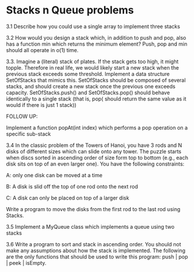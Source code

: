# Stacks n Queue problems

3.1 Describe how you could use a single array to implement three stacks

3.2 How would you design a stack which, in addition to push and pop, also has a function min which returns the minimum element? Push, pop and min should all operate in o(1) time.

3.3. Imagine a (literal) stack of plates. If the stack gets too high, it might topple. Therefore in real life, we would likely start a new stack when the previous stack exceeds some threshold. Implement a data structure SetOfStacks that mimics this. SetOfStacks should be composed of several stacks, and should create a new stack once the previous one exceeds capacity. SetOfStacks.push() and SetOfStacks.pop() should behave identically to a single stack (that is, pop( should return the same value as it would if there is just 1 stack))

FOLLOW UP:

Implement a function popAt(int index) which performs a pop operation on a specific sub-stack

3.4 In the classic problem of the Towers of Hanoi, you have 3 rods and N disks of different sizes which can slide onto any tower. The puzzle starts when discs sorted in ascending order of size form top to bottom (e.g., each disk sits on top of an even larger one). You have the following constraints:

A: only one disk can be moved at a time

B: A disk is slid off the top of one rod onto the next rod

C: A disk can only be placed on top of a larger disk

Write a program to move the disks from the first rod to the last rod using Stacks.

3.5 Implement a MyQueue class which implements a queue using two stacks

3.6 Write a program to sort and stack in ascending order. You should not make any assumptions about how the stack is implemented. The following are the only functions that should be used to write this program: push | pop | peek | isEmpty.
